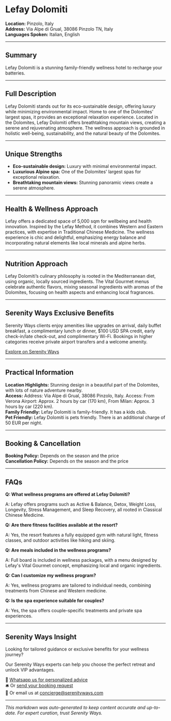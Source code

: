 # Lefay Dolomiti

**Location:** Pinzolo, Italy  
**Address:** Via Alpe di Grual, 38086 Pinzolo TN, Italy  
**Languages Spoken:** Italian, English

---

## Summary

Lefay Dolomiti is a stunning family-friendly wellness hotel to recharge your batteries.

---

## Full Description

Lefay Dolomiti stands out for its eco-sustainable design, offering luxury while minimizing environmental impact. Home to one of the Dolomites' largest spas, it provides an exceptional relaxation experience. Located in the Dolomites, Lefay Dolomiti offers breathtaking mountain views, creating a serene and rejuvenating atmosphere. The wellness approach is grounded in holistic well-being, sustainability, and the natural beauty of the Dolomites.

---

## Unique Strengths

- **Eco-sustainable design:** Luxury with minimal environmental impact.
- **Luxurious Alpine spa:** One of the Dolomites' largest spas for exceptional relaxation.
- **Breathtaking mountain views:** Stunning panoramic views create a serene atmosphere.

---

## Health & Wellness Approach

Lefay offers a dedicated space of 5,000 sqm for wellbeing and health innovation. Inspired by the Lefay Method, it combines Western and Eastern practices, with expertise in Traditional Chinese Medicine. The wellness experience is chic and delightful, emphasizing energy balance and incorporating natural elements like local minerals and alpine herbs.

---

## Nutrition Approach

Lefay Dolomiti’s culinary philosophy is rooted in the Mediterranean diet, using organic, locally sourced ingredients. The Vital Gourmet menus celebrate authentic flavors, mixing seasonal ingredients with aromas of the Dolomites, focusing on health aspects and enhancing local fragrances.

---

## Serenity Ways Exclusive Benefits

Serenity Ways clients enjoy amenities like upgrades on arrival, daily buffet breakfast, a complimentary lunch or dinner, $100 USD SPA credit, early check-in/late check-out, and complimentary Wi-Fi. Bookings in higher categories receive private airport transfers and a welcome amenity.

[Explore on Serenity Ways](https://serenityways.com/collections/lefay-dolomiti)

---

## Practical Information

**Location Highlights:** Stunning design in a beautiful part of the Dolomites, with lots of nature adventure nearby.  
**Access:** Address: Via Alpe di Grual, 38086 Pinzolo, Italy. Access: From Verona Airport: Approx. 2 hours by car (170 km), From Milan: Approx. 3 hours by car (220 km).  
**Family Friendly:** Lefay Dolomiti is family-friendly. It has a kids club.  
**Pet Friendly:** Lefay Dolomiti is pets friendly. There is an additional charge of 50 EUR per night.

---

## Booking & Cancellation

**Booking Policy:** Depends on the season and the price  
**Cancellation Policy:** Depends on the season and the price

---

## FAQs

**Q: What wellness programs are offered at Lefay Dolomiti?**

A: Lefay offers programs such as Active & Balance, Detox, Weight Loss, Longevity, Stress Management, and Sleep Recovery, all rooted in Classical Chinese Medicine.

**Q: Are there fitness facilities available at the resort?**

A: Yes, the resort features a fully equipped gym with natural light, fitness classes, and outdoor activities like hiking and skiing.

**Q: Are meals included in the wellness programs?**

A: Full board is included in wellness packages, with a menu designed by Lefay's Vital Gourmet concept, emphasizing local and organic ingredients.

**Q: Can I customize my wellness program?**

A: Yes, wellness programs are tailored to individual needs, combining treatments from Chinese and Western medicine.

**Q: Is the spa experience suitable for couples?**

A: Yes, the spa offers couple-specific treatments and private spa experiences.


---

## Serenity Ways Insight

Looking for tailored guidance or exclusive benefits for your wellness journey?

Our Serenity Ways experts can help you choose the perfect retreat and unlock VIP advantages.

💬 [Whatsapp us for personalized advice](https://wa.me/33786553455)  
🛎️ Or [send your booking request](https://serenityways.com/pages/contact)  
📧 Or email us at [concierge@serenityways.com](mailto:concierge@serenityways.com)

---

*This markdown was auto-generated to keep content accurate and up-to-date. For expert curation, trust Serenity Ways.*
